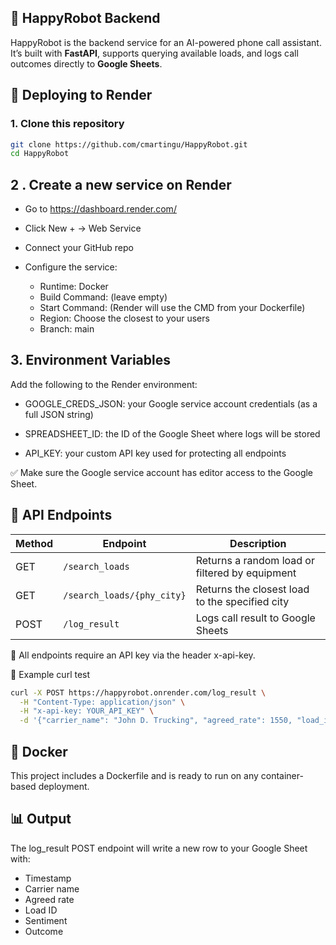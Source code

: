 ## 🤖 HappyRobot Backend

HappyRobot is the backend service for an AI-powered phone call assistant. It’s built with **FastAPI**, supports querying available loads, and logs call outcomes directly to **Google Sheets**.

## 🚀 Deploying to Render

### 1. Clone this repository

``` bash
git clone https://github.com/cmartingu/HappyRobot.git
cd HappyRobot
```

## 2 . Create a new service on Render
- Go to https://dashboard.render.com/

- Click New + → Web Service

- Connect your GitHub repo

- Configure the service:
	- Runtime: Docker
	- Build Command: (leave empty)
	- Start Command: (Render will use the CMD from your Dockerfile)
	- Region: Choose the closest to your users
	- Branch: main

## 3. Environment Variables
Add the following to the Render environment:

- GOOGLE_CREDS_JSON: your Google service account credentials (as a full JSON string)

- SPREADSHEET_ID: the ID of the Google Sheet where logs will be stored

- API_KEY: your custom API key used for protecting all endpoints

✅ Make sure the Google service account has editor access to the Google Sheet.



## 🧱 API Endpoints
| Method | Endpoint                   | Description                                    |
| ------ | -------------------------- | ---------------------------------------------- |
| GET    | `/search_loads`            | Returns a random load or filtered by equipment |
| GET    | `/search_loads/{phy_city}` | Returns the closest load to the specified city |
| POST   | `/log_result`              | Logs call result to Google Sheets              |


🔐 All endpoints require an API key via the header x-api-key.

📌 Example curl test
```bash
curl -X POST https://happyrobot.onrender.com/log_result \
  -H "Content-Type: application/json" \
  -H "x-api-key: YOUR_API_KEY" \
  -d '{"carrier_name": "John D. Trucking", "agreed_rate": 1550, "load_id": "L003", "sentiment": "positive", "outcome": "deal_closed"}'
```

## 🐳 Docker
This project includes a Dockerfile and is ready to run on any container-based deployment.

## 📊 Output
The log_result POST endpoint will write a new row to your Google Sheet with:
- Timestamp
- Carrier name
- Agreed rate
- Load ID
- Sentiment
- Outcome

